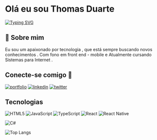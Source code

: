 
# Olá eu sou Thomas Duarte

[![Typing SVG](https://readme-typing-svg.herokuapp.com/?color=4e237e&size=35&center=true&vCenter=true&width=1000&lines=OLÁ,+EU+SOU+tHOMAS+DUARTE;Tenho+24+anos;+Estudo+SISTEMAS+PARA+INTERNET;Bem-Vindo!+:%29)](https://git.io/typing-svg)


## 🚀 Sobre mim
Eu sou um apaixonado por tecnologia , que está sempre buscando novos conhecimentos . Com fono em front end - mobile e Atualmente cursando Sistemas para Internet .


## Conecte-se comigo 🔗 
[![portfolio](https://img.shields.io/badge/my_portfolio-000?style=for-the-badge&logo=ko-fi&logoColor=white)](https://thomasportfolio.vercel.app/)
[![linkedin](https://img.shields.io/badge/linkedin-0A66C2?style=for-the-badge&logo=linkedin&logoColor=white)](https://www.linkedin.com/in/thomas-duarte-lopes-b32702220/)
[![twitter](https://img.shields.io/badge/twitter-1DA1F2?style=for-the-badge&logo=twitter&logoColor=white)](https://twitter.com/)




## Tecnologias

![HTML5](https://img.shields.io/badge/HTML5-000?style=for-the-badge&logo=html5)
![JavaScript](https://img.shields.io/badge/JavaScript-000?style=for-the-badge&logo=javascript)
![TypeScript](https://img.shields.io/badge/TypeScript-000?style=for-the-badge&logo=typescript)
![React](https://img.shields.io/badge/React-000?style=for-the-badge&logo=react)
![React Native](https://img.shields.io/badge/React-Native-000?style=for-the-badge&logo=React-Native)

![C#](https://img.shields.io/badge/C%23-000?style=for-the-badge&logo=c-sharp&logoColor=823085)

![Top Langs](https://github-readme-stats-git-masterrstaa-rickstaa.vercel.app/api/top-langs/?username=tduarte23&bg_color=002&border_color=32A3DC&title_color=E94D5F&text_color=FFF)
